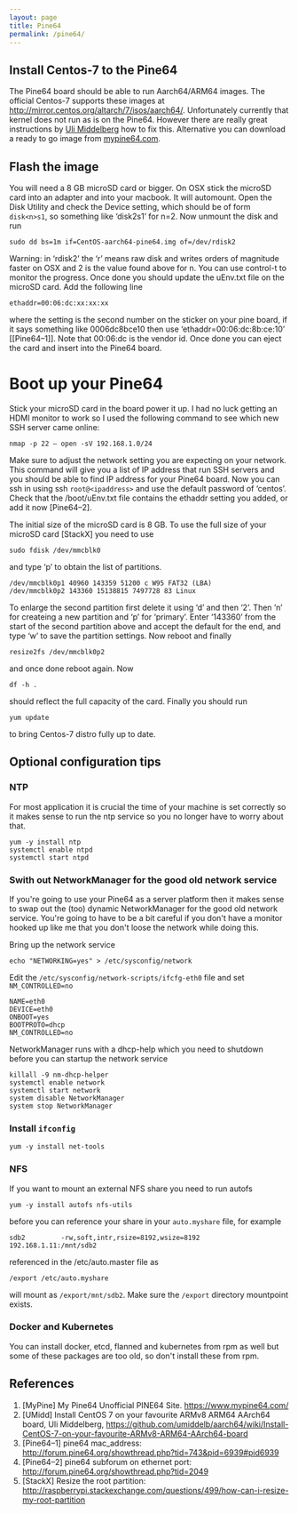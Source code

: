 ```yaml
---
layout: page
title: Pine64
permalink: /pine64/
---
```


## Install Centos-7 to the Pine64

The Pine64 board should be able to run Aarch64/ARM64 images. The official Centos-7 supports these 
images at <http://mirror.centos.org/altarch/7/isos/aarch64/>. Unfortunately currently that kernel does
not run as is on the Pine64. However there are really great instructions by [Uli Middelberg](https://github.com/umiddelb/aarch64/wiki/Install-CentOS-7-on-your-favourite-ARMv8-ARM64-AArch64-board) how to
fix this. Alternative you can download a ready to go image from [mypine64.com](https://www.mypine64.com/forums/viewtopic.php?f=30&t=5).

## Flash the image
You will need a 8 GB microSD card or bigger. On OSX stick the microSD card into an adapter and into your macbook. It will automount. Open the Disk Utility and check the Device setting, which should be of form `disk<n>s1`, so something like ‘disk2s1’ for n=2. Now unmount the disk and run

~~~~
sudo dd bs=1m if=CentOS-aarch64-pine64.img of=/dev/rdisk2
~~~~

Warning: in ‘rdisk2’ the ‘r’ means raw disk and writes orders of magnitude faster on OSX and 2 is the value found above for n.
You can use control-t to monitor the progress. Once done you should update the uEnv.txt file on the microSD card. Add the following line

~~~~
ethaddr=00:06:dc:xx:xx:xx
~~~~

where the setting is the second number on the sticker on your pine board, if it says something like 0006dc8bce10 then use ‘ethaddr=00:06:dc:8b:ce:10’ [[Pine64–1]]. Note that 00:06:dc is the vendor id. Once done you can eject the card and insert into the Pine64 board. 

# Boot up your Pine64

Stick your microSD card in the board power it up. I had no luck getting an HDMI monitor to work so I used the following command to see which new SSH server came online:

~~~~
nmap -p 22 — open -sV 192.168.1.0/24
~~~~

Make sure to adjust the network setting you are expecting on your network. This command will give you a list of IP address that run SSH servers and you should be able to find IP address for your Pine64 board. Now you can ssh in using ssh `root@<ipaddress>` and use the default password of ‘centos’. Check that the /boot/uEnv.txt file contains the ethaddr setting you added, or add it now [Pine64–2].

The initial size of the microSD card is 8 GB. To use the full size of your microSD card [StackX] you need to use

~~~~
sudo fdisk /dev/mmcblk0
~~~~

and type ‘p’ to obtain the list of partitions.

~~~~
/dev/mmcblk0p1 40960 143359 51200 c W95 FAT32 (LBA)
/dev/mmcblk0p2 143360 15138815 7497728 83 Linux
~~~~

To enlarge the second partition first delete it using ‘d’ and then ‘2’. Then ’n’ for createing a new partition and ‘p’ for ‘primary’. Enter ‘143360’ from the start of the second partition above and accept the default for the end, and type ‘w’ to save the partition settings. Now reboot and finally

~~~~
resize2fs /dev/mmcblk0p2
~~~~

and once done reboot again. Now

~~~~
df -h .
~~~~

should reflect the full capacity of the card. Finally you should run

~~~~
yum update
~~~~

to bring Centos-7 distro fully up to date.

## Optional configuration tips

### NTP

For most application it is crucial the time of your machine is set correctly so it makes sense to run
the ntp service so you no longer have to worry about that.

~~~~
yum -y install ntp
systemctl enable ntpd
systemctl start ntpd
~~~~

### Swith out NetworkManager for the good old network service

If you're going to use your Pine64 as a server platform then it makes sense to swap out the (too) dynamic NetworkManager
for the good old network service. You're going to have to be a bit careful if you don't have a monitor hooked
up like me that you don't loose the network while doing this.

Bring up the network service

~~~~
echo "NETWORKING=yes" > /etc/sysconfig/network
~~~~

Edit the `/etc/sysconfig/network-scripts/ifcfg-eth0` file and set `NM_CONTROLLED=no`
~~~~
NAME=eth0
DEVICE=eth0
ONBOOT=yes
BOOTPROTO=dhcp
NM_CONTROLLED=no
~~~~

NetworkManager runs with a dhcp-help which you need to shutdown before you can startup the network service
~~~~
killall -9 nm-dhcp-helper
systemctl enable network
systemctl start network
system disable NetworkManager
system stop NetworkManager
~~~~

### Install `ifconfig`

~~~~
yum -y install net-tools
~~~~

### NFS

If you want to mount an external NFS share you need to run autofs

~~~~
yum -y install autofs nfs-utils
~~~~

before you can reference your share in your `auto.myshare` file, for example

~~~~
sdb2         -rw,soft,intr,rsize=8192,wsize=8192   192.168.1.11:/mnt/sdb2
~~~~

referenced in the /etc/auto.master file as

~~~~
/export /etc/auto.myshare
~~~~

will mount as `/export/mnt/sdb2`. Make sure the `/export` directory mountpoint exists.

### Docker and Kubernetes

You can install docker, etcd, flanned and kubernetes from rpm as well but some of these packages are too old, so
don't install these from rpm.



## References
1. [MyPine] My Pine64 Unofficial PINE64 Site. <https://www.mypine64.com/>
2. [UMidd] Install CentOS 7 on your favourite ARMv8 ARM64 AArch64 board, Uli Middelberg, <https://github.com/umiddelb/aarch64/wiki/Install-CentOS-7-on-your-favourite-ARMv8-ARM64-AArch64-board>
3. [Pine64–1] pine64 mac_address: <http://forum.pine64.org/showthread.php?tid=743&pid=6939#pid6939>
4. [Pine64–2] pine64 subforum on ethernet port: <http://forum.pine64.org/showthread.php?tid=2049>
5. [StackX] Resize the root partition: <http://raspberrypi.stackexchange.com/questions/499/how-can-i-resize-my-root-partition>

